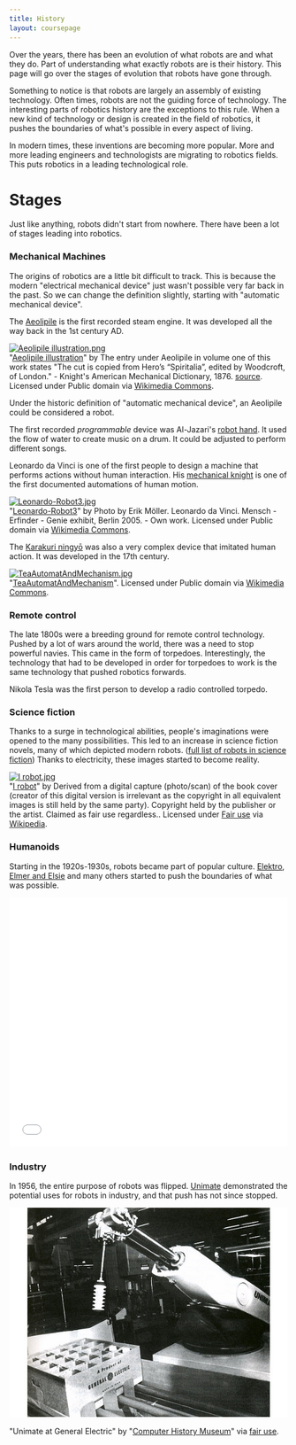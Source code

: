 ```yaml
---
title: History
layout: coursepage
---
```


Over the years, there has been an evolution of what robots are and what they do. Part of understanding what exactly robots are is their history. This page will go over the stages of evolution that robots have gone through.

Something to notice is that robots are largely an assembly of existing technology. Often times, robots are not the guiding force of technology. The interesting parts of robotics history are the exceptions to this rule. When a new kind of technology or design is created in the field of robotics, it pushes the boundaries of what's possible in every aspect of living.

In modern times, these inventions are becoming more popular. More and more leading engineers and technologists are migrating to robotics fields. This puts robotics in a leading technological role.

# Stages
Just like anything, robots didn't start from nowhere. There have been a lot of stages leading into robotics.

### Mechanical Machines
The origins of robotics are a little bit difficult to track. This is because the modern "electrical mechanical device" just wasn't possible very far back in the past. So we can change the definition slightly, starting with "automatic mechanical device".

The [Aeolipile](https://en.wikipedia.org/wiki/Aeliopile) is the first recorded steam engine. It was developed all the way back in the 1st century AD.

<div class="credited">
<p><a href="http://commons.wikimedia.org/wiki/File:Aeolipile_illustration.png#mediaviewer/File:Aeolipile_illustration.png"><img src="http://upload.wikimedia.org/wikipedia/commons/b/b8/Aeolipile_illustration.png" alt="Aeolipile illustration.png" height="480" width="317"></a><br>"<a href="http://commons.wikimedia.org/wiki/File:Aeolipile_illustration.png#mediaviewer/File:Aeolipile_illustration.png">Aeolipile illustration</a>" by The entry under Aeolipile in volume one of this work states "The cut is copied from Hero’s “Spiritalia”, edited by Woodcroft, of London." - Knight's American Mechanical Dictionary, 1876. <a rel="nofollow" class="external text" href="http://images.umdl.umich.edu/cgi/i/image/image-idx?sid=78beb876b8149b62fbe0b07536c9bd7f;page=index;c=kdimg;g=misc-ic">source</a>. Licensed under Public domain via <a href="//commons.wikimedia.org/wiki/">Wikimedia Commons</a>.</p>
</div>

Under the historic definition of "automatic mechanical device", an Aeolipile could be considered a robot.

The first recorded *programmable* device was Al-Jazari's [robot hand](http://en.wikipedia.org/wiki/Al-Jazari#Musical_robot_band). It used the flow of water to create music on a drum. It could be adjusted to perform different songs.

Leonardo da Vinci is one of the first people to design a machine that performs actions without human interaction. His [mechanical knight](https://en.wikipedia.org/wiki/Leonardo%27s_robot) is one of the first documented automations of human motion.

<div class="credited">
<p><a href="http://commons.wikimedia.org/wiki/File:Leonardo-Robot3.jpg#mediaviewer/File:Leonardo-Robot3.jpg"><img src="http://upload.wikimedia.org/wikipedia/commons/4/45/Leonardo-Robot3.jpg" alt="Leonardo-Robot3.jpg" height="480" width="480"></a><br>"<a href="http://commons.wikimedia.org/wiki/File:Leonardo-Robot3.jpg#mediaviewer/File:Leonardo-Robot3.jpg">Leonardo-Robot3</a>" by Photo by Erik Möller. Leonardo da Vinci. Mensch - Erfinder - Genie exhibit, Berlin 2005. - <span class="int-own-work">Own work</span>. Licensed under Public domain via <a href="//commons.wikimedia.org/wiki/">Wikimedia Commons</a>.</p>
</div>

The [Karakuri ningyō](https://en.wikipedia.org/wiki/Karakuri_ningyō) was also a very complex device that imitated human action. It was developed in the 17th century.

<div class="credited">
<p><a href="http://commons.wikimedia.org/wiki/File:TeaAutomatAndMechanism.jpg#mediaviewer/File:TeaAutomatAndMechanism.jpg"><img src="http://upload.wikimedia.org/wikipedia/commons/0/0d/TeaAutomatAndMechanism.jpg" alt="TeaAutomatAndMechanism.jpg" height="480" width="498"></a><br>"<a href="http://commons.wikimedia.org/wiki/File:TeaAutomatAndMechanism.jpg#mediaviewer/File:TeaAutomatAndMechanism.jpg">TeaAutomatAndMechanism</a>". Licensed under Public domain via <a href="//commons.wikimedia.org/wiki/">Wikimedia Commons</a>.</p>
</div>

### Remote control
The late 1800s were a breeding ground for remote control technology. Pushed by a lot of wars around the world, there was a need to stop powerful navies. This came in the form of torpedoes. Interestingly, the technology that had to be developed in order for torpedoes to work is the same technology that pushed robotics forwards.

Nikola Tesla was the first person to develop a radio controlled torpedo.

### Science fiction
Thanks to a surge in technological abilities, people's imaginations were opened to the many possibilities. This led to an increase in science fiction novels, many of which depicted modern robots. ([full list of robots in science fiction](http://en.wikipedia.org/wiki/List_of_fictional_robots_and_androids#Literature)) Thanks to electricity, these images started to become reality.

<div class="credited">
<p><a href="http://en.wikipedia.org/wiki/File:I_robot.jpg#mediaviewer/File:I_robot.jpg"><img src="http://upload.wikimedia.org/wikipedia/en/d/d5/I_robot.jpg" alt="I robot.jpg"></a><br>"<a href="http://en.wikipedia.org/wiki/File:I_robot.jpg#mediaviewer/File:I_robot.jpg">I robot</a>" by Derived from a digital capture (photo/scan) of the book cover (creator of this digital version is irrelevant as the copyright in all equivalent images is still held by the same party). Copyright held by the publisher or the artist. Claimed as fair use regardless.. Licensed under <a href="//en.wikipedia.org/wiki/File:I_robot.jpg" title="<a href=&quot;//en.wikipedia.org/wiki/Wikipedia:Non-free_use_rationale_guideline&quot; title=&quot;Wikipedia:Non-free use rationale guideline&quot;>Fair use</a> of copyrighted material in the context of <a href=&quot;//en.wikipedia.org/wiki/I,_Robot&quot; title=&quot;I, Robot&quot;>I, Robot</a>">Fair use</a> via <a href="//en.wikipedia.org/wiki/">Wikipedia</a>.</p>
</div>

### Humanoids
Starting in the 1920s-1930s, robots became part of popular culture. [Elektro](https://en.wikipedia.org/wiki/Elektro), [Elmer and Elsie](http://en.wikipedia.org/wiki/Elmer_\(robot\)#Robots) and many others started to push the boundaries of what was possible.

<div class="video-container">
<iframe width="100%" height="450" src="//www.youtube.com/embed/T35A3g_GvSg?rel=0" frameborder="0" allowfullscreen></iframe>
</div>

### Industry
In 1956, the entire purpose of robots was flipped. [Unimate](https://en.wikipedia.org/wiki/Unimate) demonstrated the potential uses for robots in industry, and that push has not since stopped.

<div class="credited">
<a href="http://www.computerhistory.org/revolution/artificial-intelligence-robotics/13/292/1272"><img src="/img/unimate.jpg"></a><p>"Unimate at General Electric" by "<a href="http://www.computerhistory.org/">Computer History Museum</a>" via <a href="http://www.computerhistory.org/terms/">fair use</a>.
</div>
